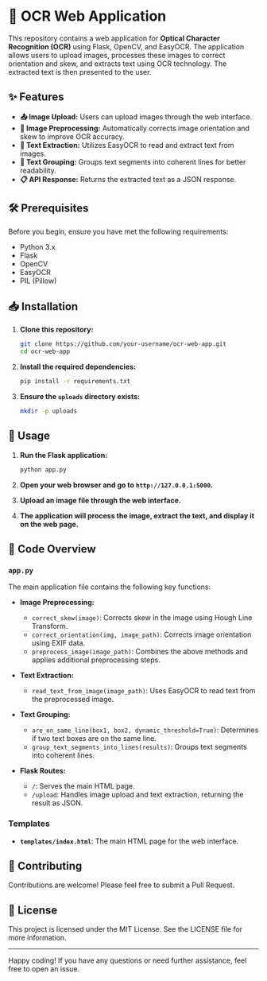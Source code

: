 
# 📄 OCR Web Application

This repository contains a web application for **Optical Character Recognition (OCR)** using Flask, OpenCV, and EasyOCR. The application allows users to upload images, processes these images to correct orientation and skew, and extracts text using OCR technology. The extracted text is then presented to the user.

## ✨ Features

- **📤 Image Upload:** Users can upload images through the web interface.
- **🔧 Image Preprocessing:** Automatically corrects image orientation and skew to improve OCR accuracy.
- **📝 Text Extraction:** Utilizes EasyOCR to read and extract text from images.
- **📑 Text Grouping:** Groups text segments into coherent lines for better readability.
- **📋 API Response:** Returns the extracted text as a JSON response.

## 🛠 Prerequisites

Before you begin, ensure you have met the following requirements:

- Python 3.x
- Flask
- OpenCV
- EasyOCR
- PIL (Pillow)

## 📥 Installation

1. **Clone this repository:**

    ```bash
    git clone https://github.com/your-username/ocr-web-app.git
    cd ocr-web-app
    ```

2. **Install the required dependencies:**

    ```bash
    pip install -r requirements.txt
    ```

3. **Ensure the `uploads` directory exists:**

    ```bash
    mkdir -p uploads
    ```

## 🚀 Usage

1. **Run the Flask application:**

    ```bash
    python app.py
    ```

2. **Open your web browser and go to `http://127.0.0.1:5000`.**

3. **Upload an image file through the web interface.**

4. **The application will process the image, extract the text, and display it on the web page.**

## 🧩 Code Overview

### `app.py`

The main application file contains the following key functions:

- **Image Preprocessing:**
  - `correct_skew(image)`: Corrects skew in the image using Hough Line Transform.
  - `correct_orientation(img, image_path)`: Corrects image orientation using EXIF data.
  - `preprocess_image(image_path)`: Combines the above methods and applies additional preprocessing steps.
  
- **Text Extraction:**
  - `read_text_from_image(image_path)`: Uses EasyOCR to read text from the preprocessed image.
  
- **Text Grouping:**
  - `are_on_same_line(box1, box2, dynamic_threshold=True)`: Determines if two text boxes are on the same line.
  - `group_text_segments_into_lines(results)`: Groups text segments into coherent lines.

- **Flask Routes:**
  - `/`: Serves the main HTML page.
  - `/upload`: Handles image upload and text extraction, returning the result as JSON.

### Templates

- **`templates/index.html`**: The main HTML page for the web interface.

## 🤝 Contributing

Contributions are welcome! Please feel free to submit a Pull Request.

## 📜 License

This project is licensed under the MIT License. See the LICENSE file for more information.

---

Happy coding! If you have any questions or need further assistance, feel free to open an issue.
